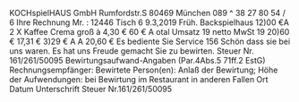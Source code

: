 KOCHspìelHAUS GmbH Rumfordstr.S 80469 München 089 ^ 38 27 80 54 / 6 Ihre Rechnung Mr. : 12446 Tisch 6 9.3,2019 Früh. Backspielhaus 12)00 €A 2 X Kaffee Crema groß à 4,30 € 60 € A otal Umsatz 19 netto MwSt 19 20)60 € 17,31 € 3)29 € A A 20,60 € Es bediente Sie Service 156 Schön dass sie bei uns waren. Es hat uns Freude gemacht Sie zu bewirten. Steuer Nr. 161/261/50095 Bewirtungsaufwand-Angaben (Par.4Abs.5 71ff.2 EstG) Rechnungsempfänger: Bewirtete Person(en): Anlaß der Bewirtung; Höhe der Aufwendungen: bei Bewirtung im Restaurant in anderen Fallen Ort Datum Unterschrift Steuer Nr.161/261/50095